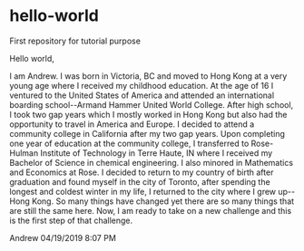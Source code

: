 # hello-world
First repository for tutorial purpose

Hello world,

I am Andrew. I was born in Victoria, BC and moved to Hong Kong at a very young age where I received my childhood education. At the age of 16 I ventured to the United States of America and attended an international boarding school--Armand Hammer United World College. After high school, I took two gap years which I mostly worked in Hong Kong but also had the opportunity to travel in America and Europe. I decided to attend a community college in California after my two gap years. Upon completing one year of education at the community college, I transferred to Rose-Hulman Institute of Technology in Terre Haute, IN where I received my Bachelor of Science in chemical engineering. I also minored in Mathematics and Economics at Rose. I decided to return to my country of birth after graduation and found myself in the city of Toronto, after spending the longest and coldest winter in my life, I returned to the city where I grew up--Hong Kong. So many things have changed yet there are so many things that are still the same here. Now, I am ready to take on a new challenge and this is the first step of that challenge.

Andrew
04/19/2019 8:07 PM
